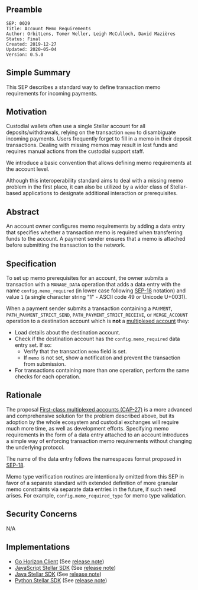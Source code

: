 ## Preamble

```
SEP: 0029
Title: Account Memo Requirements
Author: OrbitLens, Tomer Weller, Leigh McCulloch, David Mazières
Status: Final
Created: 2019-12-27
Updated: 2020-05-04
Version: 0.5.0
```

## Simple Summary

This SEP describes a standard way to define transaction memo requirements for incoming payments.

## Motivation

Custodial wallets often use a single Stellar account for all deposits/withdrawals, relying on the transaction `memo` to
disambiguate incoming payments. Users frequently forget to fill in a memo in their deposit transactions. Dealing with
missing memos may result in lost funds and requires manual actions from the custodial support staff.

We introduce a basic convention that allows defining memo requirements at the account level.

Although this interoperability standard aims to deal with a missing memo problem in the first place, it can also be
utilized by a wider class of Stellar-based applications to designate additional interaction or prerequisites.

## Abstract

An account owner configures memo requirements by adding a data entry that specifies whether a transaction memo is
required when transferring funds to the account. A payment sender ensures that a memo is attached before submitting the
transaction to the network.

## Specification

To set up memo prerequisites for an account, the owner submits a transaction with a `MANAGE_DATA` operation that adds a
data entry with the name `config.memo_required` (in lower case following [SEP-18](./sep-0018.md) notation) and value `1`
(a single character string "1" - ASCII code 49 or Unicode U+0031).

When a payment sender submits a transaction containing a `PAYMENT`, `PATH_PAYMENT_STRICT_SEND`,
`PATH_PAYMENT_STRICT_RECEIVE`, or `MERGE_ACCOUNT` operation to a destination account which is **not** a
[multiplexed account](../core/cap-0027.md) they:

- Load details about the destination account.
- Check if the destination account has the `config.memo_required` data entry set. If so:
  - Verify that the transaction `memo` field is set.
  - If `memo` is not set, show a notification and prevent the transaction from submission.
- For transactions containing more than one operation, perform the same checks for each operation.

## Rationale

The proposal [First-class multiplexed accounts (CAP-27)](../core/cap-0027.md) is a more advanced and comprehensive
solution for the problem described above, but its adoption by the whole ecosystem and custodial exchanges will require
much more time, as well as development efforts. Specifying memo requirements in the form of a data entry attached to an
account introduces a simple way of enforcing transaction memo requirements without changing the underlying protocol.

The name of the data entry follows the namespaces format proposed in [SEP-18](./sep-0018.md).

Memo type verification routines are intentionally omitted from this SEP in favor of a separate standard with extended
definition of more granular memo constraints via separate data entries in the future, if such need arises. For example,
`config.memo_required_type` for memo type validation.

## Security Concerns

N/A

## Implementations

- [Go Horizon Client](https://github.com/stellar/go) (See
  [release note](https://github.com/stellar/go/releases/tag/horizonclient-v2.2.0))
- [JavaScript Stellar SDK](https://github.com/stellar/js-stellar-sdk) (See
  [release note](https://github.com/stellar/js-stellar-sdk/releases/tag/v4.1.0))
- [Java Stellar SDK](https://github.com/stellar/java-stellar-sdk) (See
  [release note](https://github.com/stellar/java-stellar-sdk/releases/tag/0.15.0))
- [Python Stellar SDK](https://github.com/StellarCN/py-stellar-base) (See
  [release note](https://github.com/StellarCN/py-stellar-base/releases/tag/2.3.0))
